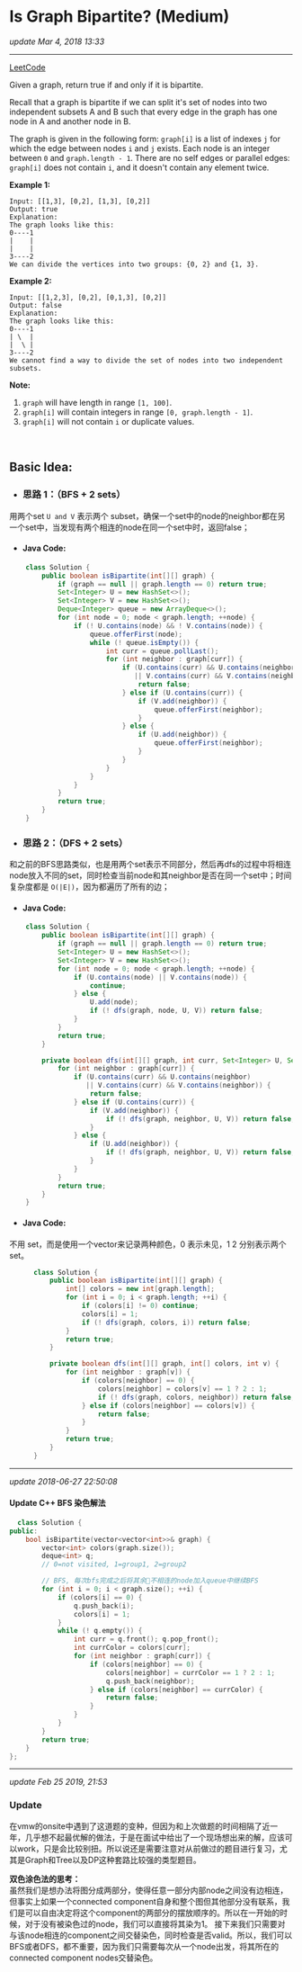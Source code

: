 # Is Graph Bipartite? (Medium)
_update Mar 4, 2018  13:33_

---
[LeetCode](https://leetcode.com/problems/is-graph-bipartite/description/)

Given a graph, return true if and only if it is bipartite.

Recall that a graph is bipartite if we can split it's set of nodes into two independent subsets A and B such that every edge in the graph has one node in A and another node in B.

The graph is given in the following form: `graph[i]` is a list of indexes `j` for which the edge between nodes `i` and `j` exists.  Each node is an integer between `0` and `graph.length - 1`.  There are no self edges or parallel edges: `graph[i]` does not contain `i`, and it doesn't contain any element twice.

**Example 1:**

    Input: [[1,3], [0,2], [1,3], [0,2]]
    Output: true
    Explanation:
    The graph looks like this:
    0----1
    |    |
    |    |
    3----2
    We can divide the vertices into two groups: {0, 2} and {1, 3}.

**Example 2:**

    Input: [[1,2,3], [0,2], [0,1,3], [0,2]]
    Output: false
    Explanation:
    The graph looks like this:
    0----1
    | \  |
    |  \ |
    3----2
    We cannot find a way to divide the set of nodes into two independent subsets.


**Note:**

1. `graph` will have length in range `[1, 100]`.
2. `graph[i]` will contain integers in range `[0, graph.length - 1]`.
3. `graph[i]` will not contain `i` or duplicate values.

<br>

## Basic Idea:
* ### 思路 1：（BFS + 2 sets）
用两个set `U and V` 表示两个 subset，确保一个set中的node的neighbor都在另一个set中，当发现有两个相连的node在同一个set中时，返回false；
  * #### Java Code:
```java
    class Solution {
        public boolean isBipartite(int[][] graph) {
            if (graph == null || graph.length == 0) return true;
            Set<Integer> U = new HashSet<>();
            Set<Integer> V = new HashSet<>();
            Deque<Integer> queue = new ArrayDeque<>();
            for (int node = 0; node < graph.length; ++node) {
                if (! U.contains(node) && ! V.contains(node)) {
                    queue.offerFirst(node);
                    while (! queue.isEmpty()) {
                        int curr = queue.pollLast();
                        for (int neighbor : graph[curr]) {
                            if (U.contains(curr) && U.contains(neighbor)
                               || V.contains(curr) && V.contains(neighbor)) {
                                return false;
                            } else if (U.contains(curr)) {
                                if (V.add(neighbor)) {
                                    queue.offerFirst(neighbor);
                                }
                            } else {
                                if (U.add(neighbor)) {
                                    queue.offerFirst(neighbor);
                                }
                            }
                        }
                    }
                }
            }
            return true;
        }
    }
```

* ### 思路 2：（DFS + 2 sets）
和之前的BFS思路类似，也是用两个set表示不同部分，然后再dfs的过程中将相连node放入不同的set，同时检查当前node和其neighbor是否在同一个set中；时间复杂度都是 `O(|E|)`，因为都遍历了所有的边；
  * #### Java Code:
```java
    class Solution {
        public boolean isBipartite(int[][] graph) {
            if (graph == null || graph.length == 0) return true;
            Set<Integer> U = new HashSet<>();
            Set<Integer> V = new HashSet<>();
            for (int node = 0; node < graph.length; ++node) {
                if (U.contains(node) || V.contains(node)) {
                    continue;
                } else {
                    U.add(node);
                    if (! dfs(graph, node, U, V)) return false;
                }
            }
            return true;
        }

        private boolean dfs(int[][] graph, int curr, Set<Integer> U, Set<Integer> V) {
            for (int neighbor : graph[curr]) {
                if (U.contains(curr) && U.contains(neighbor)
                   || V.contains(curr) && V.contains(neighbor)) {
                    return false;
                } else if (U.contains(curr)) {
                    if (V.add(neighbor)) {
                        if (! dfs(graph, neighbor, U, V)) return false;
                    }
                } else {
                    if (U.add(neighbor)) {
                        if (! dfs(graph, neighbor, U, V)) return false;
                    }
                }
            }
            return true;
        }
    }
```
  * #### Java Code:
  不用 set，而是使用一个vector来记录两种颜色，0 表示未见，1 2 分别表示两个set。
  ```java
        class Solution {
            public boolean isBipartite(int[][] graph) {
                int[] colors = new int[graph.length];
                for (int i = 0; i < graph.length; ++i) {
                    if (colors[i] != 0) continue;
                    colors[i] = 1;
                    if (! dfs(graph, colors, i)) return false;
                }
                return true;
            }

            private boolean dfs(int[][] graph, int[] colors, int v) {
                for (int neighbor : graph[v]) {
                    if (colors[neighbor] == 0) {
                        colors[neighbor] = colors[v] == 1 ? 2 : 1;
                        if (! dfs(graph, colors, neighbor)) return false;
                    } else if (colors[neighbor] == colors[v]) {
                        return false;
                    }
                }
                return true;
            }
        }
  ```

---
_update 2018-06-27 22:50:08_

#### Update C++ BFS 染色解法

```cpp
  class Solution {
public:
    bool isBipartite(vector<vector<int>>& graph) {
        vector<int> colors(graph.size());
        deque<int> q;
        // 0=not visited, 1=group1, 2=group2

        // BFS, 每次bfs完成之后将其余不相连的node加入queue中继续BFS
        for (int i = 0; i < graph.size(); ++i) {
            if (colors[i] == 0) {
                q.push_back(i);
                colors[i] = 1;
            }
            while (! q.empty()) {
                int curr = q.front(); q.pop_front();
                int currColor = colors[curr];
                for (int neighbor : graph[curr]) {
                    if (colors[neighbor] == 0) {
                        colors[neighbor] = currColor == 1 ? 2 : 1;
                        q.push_back(neighbor);
                    } else if (colors[neighbor] == currColor) {
                        return false;
                    }
                }
            }
        }
        return true;
    }
};
```

---
_update Feb 25 2019, 21:53_

### Update
在vmw的onsite中遇到了这道题的变种，但因为和上次做题的时间相隔了近一年，几乎想不起最优解的做法，于是在面试中给出了一个现场想出来的解，应该可以work，只是会比较别扭。所以说还是需要注意对从前做过的题目进行复习，尤其是Graph和Tree以及DP这种套路比较强的类型题目。

**双色涂色法的思考：**  
虽然我们是想办法将图分成两部分，使得任意一部分内部node之间没有边相连，但事实上如果一个connected component自身和整个图但其他部分没有联系，我们是可以自由决定将这个component的两部分的摆放顺序的。所以在一开始的时候，对于没有被染色过的node，我们可以直接将其染为1。 接下来我们只需要对与该node相连的component之间交替染色，同时检查是否valid。所以，我们可以BFS或者DFS，都不重要，因为我们只需要每次从一个node出发，将其所在的connected component nodes交替染色。
